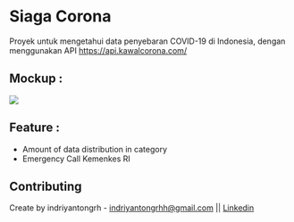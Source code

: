 # Siaga Corona

Proyek untuk mengetahui data penyebaran COVID-19  di Indonesia, dengan menggunakan API https://api.kawalcorona.com/

## Mockup :



![](https://github.com/indriyantongrh/Siaga-Corona/blob/master/app/src/main/res/media/mockup2.jpg)

## Feature :
* Amount of data distribution in category
* Emergency Call Kemenkes RI


## Contributing
Create by indriyantongrh -  [indriyantongrhh@gmail.com](indriyantongrhh@gmail.com) || [Linkedin](https://www.linkedin.com/in/indriyantongrh/) 